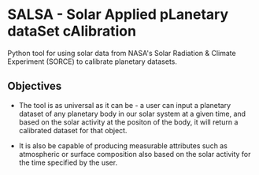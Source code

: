 # SALSA - Solar Applied pLanetary dataSet cAlibration
Python tool for using solar data from NASA's Solar Radiation & Climate Experiment (SORCE) to calibrate planetary datasets.

## Objectives
* The tool is as universal as it can be - a user can input a planetary dataset of any planetary body in our solar system at a given time, and based on the solar activity at the positon of the body, it will return a calibrated dataset for that object.

* It is also be capable of producing measurable attributes such as atmospheric or surface composition also based on the solar activity for the time specified by the user. 

